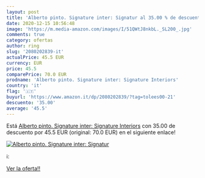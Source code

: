 ```yaml
---
layout: post
title: 'Alberto pinto. Signature inter: Signatur al 35.00 % de descuento'
date: 2020-12-15 10:56:48
image: 'https://m.media-amazon.com/images/I/51QWtJ8nkbL._SL200_.jpg'
comments: true
category: ofertas
author: ring
slug: '2080202839-it'
actualPrice: 45.5 EUR
currency: EUR
price: 45.5
comparePrice: 70.0 EUR
prodname: 'Alberto pinto. Signature inter: Signature Interiors'
country: 'it'
flag: '🇮🇹'
buyurl: 'https://www.amazon.it/dp/2080202839/?tag=tolees00-21'
descuento: '35.00'
average: '45.5'
---
```


Está [Alberto pinto. Signature inter: Signature Interiors](https://www.amazon.it/dp/2080202839/?tag=tolees00-21) con 35.00 de descuento por 45.5 EUR (original: 70.0 EUR) en el siguiente enlace!

[![Alberto pinto. Signature inter: Signatur](https://m.media-amazon.com/images/I/51QWtJ8nkbL._SL200_.jpg)](https://www.amazon.it/dp/2080202839/?tag=tolees00-21)

ℹ️:


[Ver la oferta!!](https://www.amazon.it/dp/2080202839/?tag=tolees00-21)
